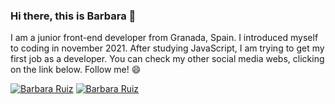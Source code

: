 ### Hi there, this is Barbara 👋

I am a junior front-end developer from Granada, Spain. I introduced myself to coding in november 2021. After studying JavaScript, I am trying to get my first job as a developer. You can check my other social media webs, clicking on the link below. Follow me! 😄


[![Barbara Ruiz](https://i.imgur.com/PpAg6sA.png)](https://www.linkedin.com/in/barbararm1/)
[![Barbara Ruiz](https://i.imgur.com/FrLKWBF.png)](https://twitter.com/babsrm1)


<!--
**Babsrm/Babsrm** is a ✨ _special_ ✨ repository because its `README.md` (this file) appears on your GitHub profile.

Here are some ideas to get you started:

- 🔭 I’m currently working on ...
- 🌱 I’m currently learning ...
- 👯 I’m looking to collaborate on ...
- 🤔 I’m looking for help with ...
- 💬 Ask me about ...
- 📫 How to reach me: ...
- 😄 Pronouns: ...
- ⚡ Fun fact: ...
-->
